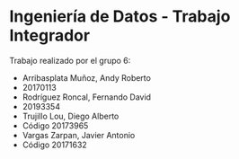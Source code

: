 # Ingeniería de Datos - Trabajo Integrador
Trabajo realizado por el grupo 6:
- Arribasplata Muñoz, Andy Roberto
 - 20170113
- Rodríguez Roncal, Fernando David
 - 20193354
- Trujillo Lou, Diego Alberto
 - Código 20173965
- Vargas Zarpan, Javier Antonio
 - Código 20171632
